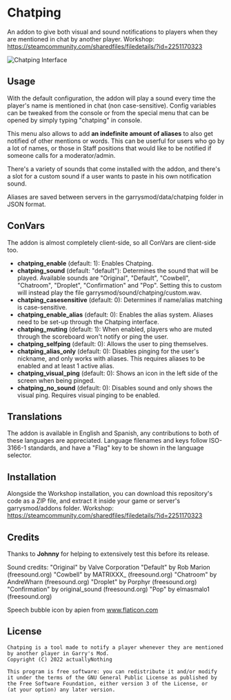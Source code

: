 #  Chatping
An addon to give both visual and sound notifications to players when they are mentioned in chat by another player.
Workshop: https://steamcommunity.com/sharedfiles/filedetails/?id=2251170323

![Chatping Interface](https://i.imgur.com/T45CdRY.jpeg)

## Usage

With the default configuration, the addon will play a sound every time the player's name is mentioned in chat (non case-sensitive). Config variables can be tweaked from the console or from the special menu that can be opened by simply typing "chatping" in console.

This menu also allows to add **an indefinite amount of aliases** to also get notified of other mentions or words. This can be userful for users who go by a lot of names, or those in Staff positions that would like to be notified if someone calls for a moderator/admin.

There's a variety of sounds that come installed with the addon, and there's a slot for a custom sound if a user wants to paste in his own notification sound.

Aliases are saved between servers in the garrysmod/data/chatping folder in JSON format.

## ConVars
The addon is almost completely client-side, so all ConVars are client-side too.

- **chatping_enable** (default: 1): Enables Chatping.
- **chatping_sound** (default: "default"): Determines the sound that will be played. Available sounds are "Original", "Default", "Cowbell", "Chatroom", "Droplet", "Confirmation" and "Pop". Setting this to custom will instead play the file garrysmod/sound/chatping/custom.wav.
- **chatping_casesensitive** (default: 0): Determines if name/alias matching is case-sensitive.
- **chatping_enable_alias** (default: 0): Enables the alias system. Aliases need to be set-up through the Chatping interface.
- **chatping_muting** (default: 1): When enabled, players who are muted through the scoreboard won't notify or ping the user.
- **chatping_selfping** (default: 0): Allows the user to ping themselves.
- **chatping_alias_only** (default: 0): Disables pinging for the user's nickname, and only works with aliases. This requires aliases to be enabled and at least 1 active alias.
- **chatping_visual_ping** (default: 0): Shows an icon in the left side of the screen when being pinged.
- **chatping_no_sound** (default: 0): Disables sound and only shows the visual ping. Requires visual pinging to be enabled.

## Translations

The addon is available in English and Spanish, any contributions to both of these languages are appreciated.
Language filenames and keys follow ISO-3166-1 standards, and have a "Flag" key to be shown in the language selector.

## Installation

Alongside the Workshop installation, you can download this repository's code as a ZIP file, and extract it inside your game or server's garrysmod/addons folder.
Workshop: https://steamcommunity.com/sharedfiles/filedetails/?id=2251170323

## Credits

Thanks to **Johnny** for helping to extensively test this before its release.

Sound credits:
    "Original" by Valve Corporation
    "Default" by Rob Marion (freesound.org)
    "Cowbell" by MATRIXXX_ (freesound.org)
    "Chatroom" by AndreWharn (freesound.org)
    "Droplet" by Porphyr (freesound.org)
    "Confirmation" by original_sound (freesound.org)
    "Pop" by elmasmalo1 (freesound.org)

Speech bubble icon by apien from www.flaticon.com

## License

    Chatping is a tool made to notify a player whenever they are mentioned by another player in Garry's Mod.
    Copyright (C) 2022 actuallyNothing

    This program is free software: you can redistribute it and/or modify
    it under the terms of the GNU General Public License as published by
    the Free Software Foundation, either version 3 of the License, or
    (at your option) any later version.
